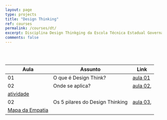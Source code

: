 ```yaml
---
layout: page
type: projects
title: "Design Thinking"
ref: courses
permalink: /courses/dt/
excerpt: Disciplina Design Thinkging da Escola Técnica Estadual Governador Eduardo Campos, São bento do Una-PE.
comments: false
---
```

<br/>

<br/>

| Aula | Assunto | Link |
| -- | ------------ | --- |
| 01 | O que é Design Think? | <a href="{{ site.url }}/assets/arquivos/dt/aula01-dt.pdf" target="blank" class="btn">aula 01</a> |
| 02 | Onde se aplica? | <a href="{{ site.url }}/assets/arquivos/dt/aula02-dt.pdf" target="blank" class="btn">aula 02</a>,
<a href="{{ site.url }}/assets/arquivos/dt/atividade-dt.pdf" target="blank" class="btn">atividade</a> |
| 02 | Os 5 pilares do Design Thinking | <a href="{{ site.url }}/assets/arquivos/dt/aula03-dt.pdf" target="blank" class="btn">aula 03</a>,
<a href="{{ site.url }}/assets/arquivos/dt/mapa-empatia.pdf" target="blank" class="btn">Mapa da Empatia</a> |
